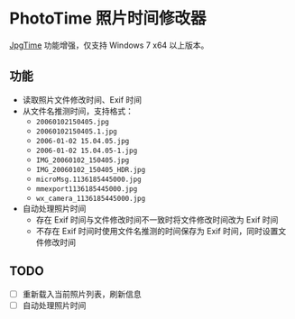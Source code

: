 # PhotoTime 照片时间修改器

[JpgTime](http://www.muralpix.com/jpgtime/) 功能增强，仅支持 Windows 7 x64 以上版本。

## 功能

+ 读取照片文件修改时间、Exif 时间
+ 从文件名推测时间，支持格式：
  - `20060102150405.jpg`
  - `20060102150405.1.jpg`
  - `2006-01-02 15.04.05.jpg`
  - `2006-01-02 15.04.05-1.jpg`
  - `IMG_20060102_150405.jpg`
  - `IMG_20060102_150405_HDR.jpg`
  - `microMsg.1136185445000.jpg`
  - `mmexport1136185445000.jpg`
  - `wx_camera_1136185445000.jpg`
+ 自动处理照片时间
  - 存在 Exif 时间与文件修改时间不一致时将文件修改时间改为 Exif 时间
  - 不存在 Exif 时间时使用文件名推测的时间保存为 Exif 时间，同时设置文件修改时间

## TODO

- [ ] 重新载入当前照片列表，刷新信息
- [ ] 自动处理照片时间
